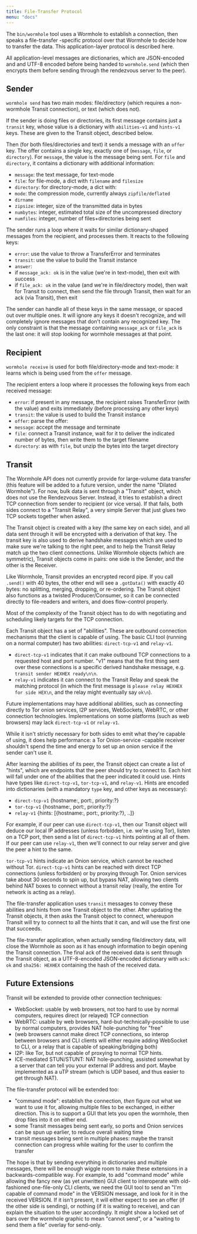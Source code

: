 ```yaml
---
title: File-Transfer Protocol
menu: "docs"
---
```


The `bin/wormhole` tool uses a Wormhole to establish a connection, then
speaks a file-transfer -specific protocol over that Wormhole to decide how to
transfer the data. This application-layer protocol is described here.

All application-level messages are dictionaries, which are JSON-encoded and
and UTF-8 encoded before being handed to `wormhole.send` (which then encrypts
them before sending through the rendezvous server to the peer).

## Sender

`wormhole send` has two main modes: file/directory (which requires a
non-wormhole Transit connection), or text (which does not).

If the sender is doing files or directories, its first message contains just
a `transit` key, whose value is a dictionary with `abilities-v1` and
`hints-v1` keys. These are given to the Transit object, described below.

Then (for both files/directories and text) it sends a message with an `offer`
key. The offer contains a single key, exactly one of (`message`, `file`, or
`directory`). For `message`, the value is the message being sent. For `file`
and `directory`, it contains a dictionary with additional information:

* `message`: the text message, for text-mode
* `file`: for file-mode, a dict with `filename` and `filesize`
* `directory`: for directory-mode, a dict with:
 * `mode`: the compression mode, currently always `zipfile/deflated`
 * `dirname`
 * `zipsize`: integer, size of the transmitted data in bytes
 * `numbytes`: integer, estimated total size of the uncompressed directory
 * `numfiles`: integer, number of files+directories being sent

The sender runs a loop where it waits for similar dictionary-shaped messages
from the recipient, and processes them. It reacts to the following keys:

* `error`: use the value to throw a TransferError and terminates
* `transit`: use the value to build the Transit instance
* `answer`:
 * if `message_ack: ok` is in the value (we're in text-mode), then exit with success
 * if `file_ack: ok` in the value (and we're in file/directory mode), then
   wait for Transit to connect, then send the file through Transit, then wait
   for an ack (via Transit), then exit

The sender can handle all of these keys in the same message, or spaced out
over multiple ones. It will ignore any keys it doesn't recognize, and will
completely ignore messages that don't contain any recognized key. The only
constraint is that the message containing `message_ack` or `file_ack` is the
last one: it will stop looking for wormhole messages at that point.

## Recipient

`wormhole receive` is used for both file/directory-mode and text-mode: it
learns which is being used from the `offer` message.

The recipient enters a loop where it processes the following keys from each
received message:

* `error`: if present in any message, the recipient raises TransferError
(with the value) and exits immediately (before processing any other keys)
* `transit`: the value is used to build the Transit instance
* `offer`: parse the offer:
 * `message`: accept the message and terminate
 * `file`: connect a Transit instance, wait for it to deliver the indicated
  number of bytes, then write them to the target filename
 * `directory`: as with `file`, but unzip the bytes into the target directory

## Transit

The Wormhole API does not currently provide for large-volume data transfer
(this feature will be added to a future version, under the name "Dilated
Wormhole"). For now, bulk data is sent through a "Transit" object, which does
not use the Rendezvous Server. Instead, it tries to establish a direct TCP
connection from sender to recipient (or vice versa). If that fails, both
sides connect to a "Transit Relay", a very simple Server that just glues two
TCP sockets together when asked.

The Transit object is created with a key (the same key on each side), and all
data sent through it will be encrypted with a derivation of that key. The
transit key is also used to derive handshake messages which are used to make
sure we're talking to the right peer, and to help the Transit Relay match up
the two client connections. Unlike Wormhole objects (which are symmetric),
Transit objects come in pairs: one side is the Sender, and the other is the
Receiver.

Like Wormhole, Transit provides an encrypted record pipe. If you call
`.send()` with 40 bytes, the other end will see a `.gotData()` with exactly
40 bytes: no splitting, merging, dropping, or re-ordering. The Transit object
also functions as a twisted Producer/Consumer, so it can be connected
directly to file-readers and writers, and does flow-control properly.

Most of the complexity of the Transit object has to do with negotiating and
scheduling likely targets for the TCP connection.

Each Transit object has a set of "abilities". These are outbound connection
mechanisms that the client is capable of using. The basic CLI tool (running
on a normal computer) has two abilities: `direct-tcp-v1` and `relay-v1`.

* `direct-tcp-v1` indicates that it can make outbound TCP connections to a
  requested host and port number. "v1" means that the first thing sent over
  these connections is a specific derived handshake message, e.g. `transit
  sender HEXHEX ready\n\n`.
* `relay-v1` indicates it can connect to the Transit Relay and speak the
  matching protocol (in which the first message is `please relay HEXHEX for
  side HEX\n`, and the relay might eventually say `ok\n`).

Future implementations may have additional abilities, such as connecting
directly to Tor onion services, I2P services, WebSockets, WebRTC, or other
connection technologies. Implementations on some platforms (such as web
browsers) may lack `direct-tcp-v1` or `relay-v1`.

While it isn't strictly necessary for both sides to emit what they're capable
of using, it does help performance: a Tor Onion-service -capable receiver
shouldn't spend the time and energy to set up an onion service if the sender
can't use it.

After learning the abilities of its peer, the Transit object can create a
list of "hints", which are endpoints that the peer should try to connect to.
Each hint will fall under one of the abilities that the peer indicated it
could use. Hints have types like `direct-tcp-v1`, `tor-tcp-v1`, and
`relay-v1`. Hints are encoded into dictionaries (with a mandatory `type` key,
and other keys as necessary):

* `direct-tcp-v1` {hostname:, port:, priority:?}
* `tor-tcp-v1` {hostname:, port:, priority:?}
* `relay-v1` {hints: [{hostname:, port:, priority:?}, ..]}

For example, if our peer can use `direct-tcp-v1`, then our Transit object
will deduce our local IP addresses (unless forbidden, i.e. we're using Tor),
listen on a TCP port, then send a list of `direct-tcp-v1` hints pointing at
all of them. If our peer can use `relay-v1`, then we'll connect to our relay
server and give the peer a hint to the same.

`tor-tcp-v1` hints indicate an Onion service, which cannot be reached without
Tor. `direct-tcp-v1` hints can be reached with direct TCP connections (unless
forbidden) or by proxying through Tor. Onion services take about 30 seconds
to spin up, but bypass NAT, allowing two clients behind NAT boxes to connect
without a transit relay (really, the entire Tor network is acting as a
relay).

The file-transfer application uses `transit` messages to convey these
abilities and hints from one Transit object to the other. After updating the
Transit objects, it then asks the Transit object to connect, whereupon
Transit will try to connect to all the hints that it can, and will use the
first one that succeeds.

The file-transfer application, when actually sending file/directory data,
will close the Wormhole as soon as it has enough information to begin opening
the Transit connection. The final ack of the received data is sent through
the Transit object, as a UTF-8-encoded JSON-encoded dictionary with `ack: ok`
and `sha256: HEXHEX` containing the hash of the received data.


## Future Extensions

Transit will be extended to provide other connection techniques:

* WebSocket: usable by web browsers, not too hard to use by normal computers,
  requires direct (or relayed) TCP connection
* WebRTC: usable by web browsers, hard-but-technically-possible to use by
  normal computers, provides NAT hole-punching for "free"
* (web browsers cannot make direct TCP connections, so interop between
  browsers and CLI clients will either require adding WebSocket to CLI, or a
  relay that is capable of speaking/bridging both)
* I2P: like Tor, but not capable of proxying to normal TCP hints.
* ICE-mediated STUN/STUNT: NAT hole-punching, assisted somewhat by a server
  that can tell you your external IP address and port. Maybe implemented as a
  uTP stream (which is UDP based, and thus easier to get through NAT).

The file-transfer protocol will be extended too:

* "command mode": establish the connection, *then* figure out what we want to
  use it for, allowing multiple files to be exchanged, in either direction.
  This is to support a GUI that lets you open the wormhole, then drop files
  into it on either end.
* some Transit messages being sent early, so ports and Onion services can be
  spun up earlier, to reduce overall waiting time
* transit messages being sent in multiple phases: maybe the transit
  connection can progress while waiting for the user to confirm the transfer

The hope is that by sending everything in dictionaries and multiple messages,
there will be enough wiggle room to make these extensions in a
backwards-compatible way. For example, to add "command mode" while allowing
the fancy new (as yet unwritten) GUI client to interoperate with
old-fashioned one-file-only CLI clients, we need the GUI tool to send an "I'm
capable of command mode" in the VERSION message, and look for it in the
received VERSION. If it isn't present, it will either expect to see an offer
(if the other side is sending), or nothing (if it is waiting to receive), and
can explain the situation to the user accordingly. It might show a locked set
of bars over the wormhole graphic to mean "cannot send", or a "waiting to
send them a file" overlay for send-only.
